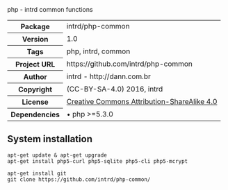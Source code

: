 <!-- docbloc -->
<span id='docbloc'>
php - intrd common functions
<table>
<tr>
<th>Package</th>
<td>intrd/php-common</td>
</tr>
<tr>
<th>Version</th>
<td>1.0</td>
</tr>
<tr>
<th>Tags</th>
<td>php, intrd, common</td>
</tr>
<tr>
<th>Project URL</th>
<td>https://github.com/intrd/php-common</td>
</tr>
<tr>
<th>Author</th>
<td>intrd - http://dann.com.br</td>
<tr>
<th>Copyright</th>
<td>(CC-BY-SA-4.0) 2016, intrd</td>
</tr>
<tr>
<th>License</th>
<td><a href='http://creativecommons.org/licenses/by-sa/4.0'>Creative Commons Attribution-ShareAlike 4.0</a></td>
</tr>
<tr>
<th>Dependencies</th>
<td> &#8226; php >=5.3.0</td>
</tr>
</table>
</span>
<!-- @docbloc 1.1 -->

## System installation
```
apt-get update & apt-get upgrade
apt-get install php5-curl php5-sqlite php5-cli php5-mcrypt

apt-get install git
git clone https://github.com/intrd/php-common/
```
